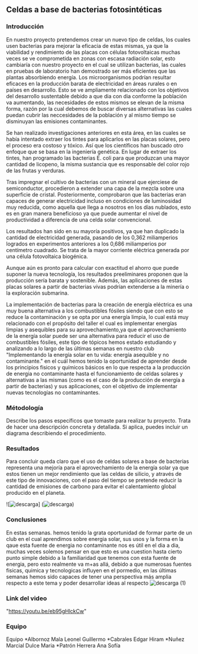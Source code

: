 ## Celdas a base de bacterias fotosintéticas

### Introducción

En nuestro proyecto pretendemos crear un nuevo tipo de celdas, los cuales usen bacterias para mejorar la eficacia de estas mismas, ya que la viabilidad y rendimiento de las placas con células  fotovoltaicas muchas veces se ve comprometida en zonas  con escasa radiación solar, esto cambiaría con nuestro proyecto en el cual se utilizan bacterias, las cuales en pruebas de laboratorio han demostrado ser más eficientes que las plantas absorbiendo energía. Los microorganismos podrían resultar eficaces en la producción barata de electricidad en áreas rurales o en países en desarrollo. Esto se ve ampliamente relacionado con los objetivos del desarrollo sustentable debido a que dia con dia conforme la población va aumentando, las necesidades de estos mismos se elevan de la misma forma, razón por la cual debemos de buscar diversas alternativas las cuales puedan cubrir las neccesidades de la población y al mismo tiempo se disminuyan las emisiones contaminantes.

Se han realizado investigaciones anteriores en esta área, en las cuales se había intentado extraer los tintes para aplicarlos en las placas solares, pero el proceso era costoso y tóxico. Así que los científicos han buscado otro enfoque que se basa en la ingeniería genética. En lugar de extraer los tintes, han programado las bacterias E. coli para que produzcan una mayor cantidad de licopeno, la misma sustancia que es responsable del color rojo de las frutas y verduras.

Tras impregnar el cultivo de bacterias con un mineral que ejerciese de semiconductor, procedieron a extender una capa de la mezcla sobre una superficie de cristal. Posteriormente, comprobaron que las bacterias eran capaces de generar electricidad incluso en condiciones de luminosidad muy reducida, como aquella que llega a nosotros en los días nublados, esto es en gran manera beneficioso ya que puede aumentar el nivel de productividad a diferencia de una celda solar convencional.

Los resultados han sido en su mayoría positivos, ya que han duplicado la cantidad de electricidad generada, pasando de los 0,362 miliamperios logrados en experimentos anteriores a los 0,686 miliamperios por centímetro cuadrado. Se trata de la mayor corriente eléctrica generada por una célula fotovoltaica biogénica.

Aunque aún es pronto para calcular con exactitud el ahorro que puede suponer la nueva tecnología, los resultados preeliminares proponen que la producción sería barata y sostenible. Además, las aplicaciones de estas placas solares a partir de bacterias vivas podrían extenderse a la minería o la exploración submarina.

La implementación de bacterias para la creación de energía eléctrica es una muy buena alternativa a los combustibles fósiles siendo que con esto se reduce la contaminación y se opta por una energía limpia, lo cual está muy relacionado con el propósito del taller el cual es implementar energías limpias y asequibles para su aprovechamiento,ya que el aprovechamiento de la energía solar puede ser una alternativa para reducir el uso de combustibles fósiles, este tipo de tópicos hemos estado estudiando y analizando a lo largo de las últimas semanas en nuestro club "Implementando la energía solar en tu vida: energía asequible y no contaminante." en el cuál hemos tenido la oportunidad de aprender desde los principios fisicos y químicos básicos en lo que respecta a la producción de energia no contaminante hasta el funcionamiento de celdas solares y alternativas a las mismas (como es el caso de la producción de energía a partir de bacterias) y sus aplicaciones, con el objetivo de implementar nuevas tecnologías no contaminantes. 




### Métodología

Describe los pasos específicos que tomaste para realizar tu proyecto. Trata de hacer una descripción concreta y detallada. Si aplica, puedes incluir un diagrama describiendo el procedimiento. 

### Resultados

Para concluir queda claro que el uso de celdas solares a base de bacterias representa una mejoría para el aprovechamiento de la energía solar ya que estos tienen un mejor rendimiento que las celdas de silicio, y através de este tipo de innovaciones, con el paso del tiempo se pretende reducir la cantidad de emisiones de carbono para evitar el calentamiento global producido en el planeta.


![![descarga](https://user-images.githubusercontent.com/89160224/130335810-e30fd694-d08f-4eb2-b061-56d65f20b25f.jpg)]
(![descarga](https://user-images.githubusercontent.com/89160224/130335770-9a87ea5d-bdd6-4284-9e8f-e014a0e53c12.jpg))


### Conclusiones
En estas semanas. hemos tenido la grata oportunidad de formar parte de un club en el cual aprendimos sobre energia solar, sus usos y la forma en la qaue esta fuente de energia no contaminante nos es útil en el dia a dia, muchas veces solemos pensar en que esto es una cuestion hasta cierto punto simple debido a la familiaridad que tenemos con esta fuente de energia, pero esto realmente va m+as allá, debido a que numerosas fuentes fisicas, quimica y tecnologicas influyen en el pormedio, en las últimas semanas hemos sido capaces de tener una perspectiva más amplia respecto a este tema y poder desarrollar ideas al respecto
![descarga (1)](https://user-images.githubusercontent.com/89160224/130335882-8c75493c-4fc8-4e6e-a3d3-1d3bd29215b6.jpg)


### Link del video

"https://youtu.be/eb95gHlckCw"

### Equipo
Equipo
*Albornoz Mala Leonel Guillermo
*Cabrales Edgar Hiram
*Nuñez Marcial Dulce Maria
*Patrón Herrera Ana Sofía
